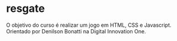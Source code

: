 # resgate

O objetivo do curso é realizar um jogo em HTML, CSS e Javascript. Orientado por Denilson Bonatti na Digital Innovation One.
